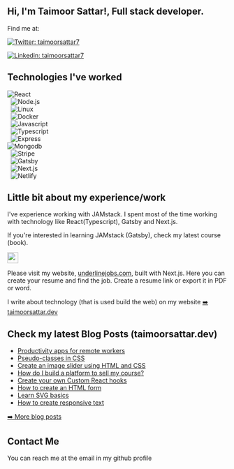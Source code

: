   <h2> Hi, I'm Taimoor Sattar!, Full stack developer.</h2>
<p>Find me at:</p>
<p><a href="https://twitter.com/taimoorsattar7/"><img src="https://img.shields.io/badge/-taimoorsattar7-blue?style=flat-square&amp;logo=Twitter&amp;logoColor=white&amp;link=https://twitter.com/taimoorsattar7/" alt="Twitter: taimoorsattar7"></a></p>
<p><a href="https://www.linkedin.com/in/taimoorsattar7/"><img src="https://img.shields.io/badge/-taimoorsattar7-blue?style=flat-square&amp;logo=Linkedin&amp;logoColor=white&amp;link=https://www.linkedin.com/in/taimoorsattar7/" alt="Linkedin: taimoorsattar7"></a></p>
<p><h2>Technologies I've worked</h2></p>
<p><img src="https://img.shields.io/badge/-React-000?&amp;logo=React" alt="React"><br>
  <img src="https://img.shields.io/badge/-Node.js-000?&amp;logo=node.js" alt="Node.js"><br>
  <img src="https://img.shields.io/badge/-Linux-000?&amp;logo=Linux" alt="Linux"><br>
  <img src="https://img.shields.io/badge/-Docker-000?&amp;logo=Docker" alt="Docker"><br>
  <img src="https://img.shields.io/badge/-Javascript-000?&amp;logo=Javascript" alt="Javascript"><br>
  <img src="https://img.shields.io/badge/-Typescript-000?&amp;logo=Typescript" alt="Typescript"><br>
  <img src="https://img.shields.io/badge/-Express-000?&amp;logo=Express" alt="Express"><br>
<img src="https://img.shields.io/badge/-Mongodb-000?&amp;logo=Mongodb" alt="Mongodb"><br>
  <img src="https://img.shields.io/badge/-Stripe-000?&amp;logo=Stripe" alt="Stripe"><br>
  <img src="https://img.shields.io/badge/-Gatsby-000?&amp;logo=Gatsby" alt="Gatsby"><br>
  <img src="https://img.shields.io/badge/-Next.js-000?&amp;logo=Next.js" alt="Next.js"><br>
  <img src="https://img.shields.io/badge/-Netlify-000?&amp;logo=Netlify" alt="Netlify"></p>
<p><h2>Little bit about my experience/work</h2></p>
<p>I've experience working with JAMstack. I spent most of the time working with technology like React(Typescript), Gatsby and Next.js.</p>
<p>If you're interested in learning JAMstack (Gatsby), check my latest course (book).</p>
<p><a href="https://taimoorsattar.dev/books/how-to-build-JAMstack-site"><img src="https://img.shields.io/badge/Get%20the%20book-%230A0A0A.svg?&style=for-the-badge&logo=dev-dot-to&logoColor=white" height=25></a></p>
<p>Please visit my website, <a href="https://www.underlinejobs.com">underlinejobs.com</a>, built with Next.js. Here you can create your resume and find the job. Create a resume link or export it in PDF or word.</p>
<p>I write about technology (that is used build the web) on my website <a href="https://taimoorsattar.dev">➡️ taimoorsattar.dev</a></p>
<p><h2> Check my latest Blog Posts (taimoorsattar.dev)</h2></p>
<p></p>
  <ul>
    <li><a href=https://taimoorsattar.dev/blogs/productivity-apps-for-remote-workers/>Productivity apps for remote workers</a></li><li><a href=https://taimoorsattar.dev/blogs/pseudo-classes-css/>Pseudo-classes in CSS</a></li><li><a href=https://taimoorsattar.dev/blogs/image-slider-using-html-css/>Create an image slider using HTML and CSS</a></li><li><a href=https://taimoorsattar.dev/blogs/build-platform-to-sell-course/>How do I build a platform to sell my course?</a></li><li><a href=https://taimoorsattar.dev/blogs/custom-hook-react/>Create your own Custom React hooks</a></li><li><a href=https://taimoorsattar.dev/blogs/create-html-form/>How to create an HTML form</a></li><li><a href=https://taimoorsattar.dev/blogs/svg/>Learn SVG basics</a></li><li><a href=https://taimoorsattar.dev/blogs/create-responsive-text/>How to create responsive text</a></li>
  </ul>
<p><a href="https://taimoorsattar.dev/blog">➡️ More blog posts</a></p>
<p><h2>Contact Me</h2></p>
<p>You can reach me at the email in my github profile</p>
